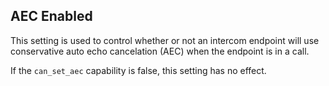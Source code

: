 ## AEC Enabled

This setting is used to control whether or not an intercom endpoint will use conservative auto echo cancelation (AEC) when the endpoint is in a call.  

If the `can_set_aec` capability is false, this setting has no effect.

